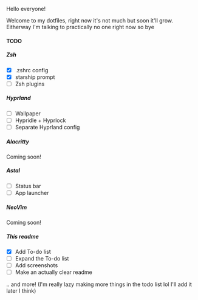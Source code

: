 Hello everyone!

Welcome to my dotfiles, right now it's not much but soon it'll grow.
Eitherway I'm talking to practically no one right now so bye

#### TODO
##### Zsh
 - [x] .zshrc config
 - [x] starship prompt
 - [ ] Zsh plugins
##### Hyprland
 - [ ] Wallpaper
 - [ ] Hypridle + Hyprlock
 - [ ] Separate Hyprland config
##### Alacritty
 Coming soon!
##### Astal
 - [ ] Status bar
 - [ ] App launcher
##### NeoVim
 Coming soon!
##### This readme
 - [x] Add To-do list
 - [ ] Expand the To-do list
 - [ ] Add screenshots
 - [ ] Make an actually clear readme

.. and more! (I'm really lazy making more things in the todo list lol I'll add it later I think)
